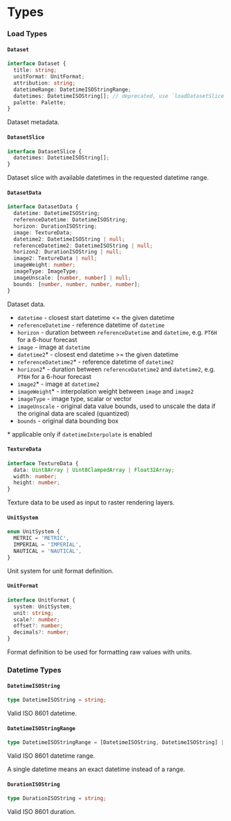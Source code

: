 # Types

### Load Types

#### `Dataset`

```typescript
interface Dataset {
  title: string;
  unitFormat: UnitFormat;
  attribution: string;
  datetimeRange: DatetimeISOStringRange;
  datetimes: DatetimeISOString[]; // deprecated, use `loadDatasetSlice` instead
  palette: Palette;
}
```

Dataset metadata.

#### `DatasetSlice`

```typescript
interface DatasetSlice {
  datetimes: DatetimeISOString[];
}
```

Dataset slice with available datetimes in the requested datetime range.

#### `DatasetData`

```typescript
interface DatasetData {
  datetime: DatetimeISOString;
  referenceDatetime: DatetimeISOString;
  horizon: DurationISOString;
  image: TextureData;
  datetime2: DatetimeISOString | null;
  referenceDatetime2: DatetimeISOString | null;
  horizon2: DurationISOString | null;
  image2: TextureData | null;
  imageWeight: number;
  imageType: ImageType;
  imageUnscale: [number, number] | null;
  bounds: [number, number, number, number];
}
```

Dataset data.

* `datetime` - closest start datetime <= the given datetime
* `referenceDatetime` - reference datetime of `datetime`
* `horizon` - duration between `referenceDatetime` and `datetime`, e.g. `PT6H` for a 6-hour forecast
* `image` - image at `datetime`
* `datetime2`\* - closest end datetime >= the given datetime
* `referenceDatetime2`\* - reference datetime of `datetime2`
* `horizon2`\* - duration between `referenceDatetime2` and `datetime2`, e.g. `PT6H` for a 6-hour forecast
* `image2`\* - image at `datetime2`
* `imageWeight`\* - interpolation weight between `image` and `image2`
* `imageType` - image type, scalar or vector
* `imageUnscale` - original data value bounds, used to unscale the data if the original data are scaled (quantized)
* `bounds` - original data bounding box

\* applicable only if `datetimeInterpolate` is enabled

#### `TextureData`

```typescript
interface TextureData {
  data: Uint8Array | Uint8ClampedArray | Float32Array;
  width: number;
  height: number;
}
```

Texture data to be used as input to raster rendering layers.

#### `UnitSystem`

```typescript
enum UnitSystem {
  METRIC = 'METRIC',
  IMPERIAL = 'IMPERIAL',
  NAUTICAL = 'NAUTICAL',
}
```

Unit system for unit format definition.

#### `UnitFormat`

```typescript
interface UnitFormat {
  system: UnitSystem;
  unit: string;
  scale?: number;
  offset?: number;
  decimals?: number;
}
```

Format definition to be used for formatting raw values with units.

### Datetime Types

#### `DatetimeISOString`

```typescript
type DatetimeISOString = string;
```

Valid ISO 8601 datetime.

#### `DatetimeISOStringRange`

```typescript
type DatetimeISOStringRange = [DatetimeISOString, DatetimeISOString] | DatetimeISOString;ty
```

Valid ISO 8601 datetime range.

A single datetime means an exact datetime instead of a range.

#### `DurationISOString`

```typescript
type DurationISOString = string;
```

Valid ISO 8601 duration.
